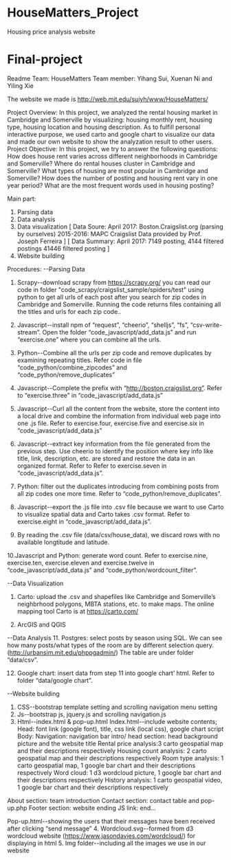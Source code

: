 # HouseMatters_Project
Housing price analysis website
# Final-project
Readme
Team: HouseMatters
Team member:  Yihang Sui, Xuenan Ni and Yiling Xie

The website we made is http://web.mit.edu/suiyh/www/HouseMatters/

Project Overview:
In this project, we analyzed the rental housing market in Cambridge and Somerville by visualizing: housing monthly rent, housing type, housing location and housing description.
As to fulfill personal interactive purpose, we used carto and google chart to visualize our data and made our own website to show the analyzation result to other users.
Project Objective:
In this project, we try to answer the following questions:
How does house rent varies across different neighborhoods in Cambridge and Somerville?
Where do rental houses cluster in Cambridge and Somerville?
What types of housing are most popular in Cambridge and Somerville?
How does the number of posting and housing rent vary in one year period?
What are the most frequent words used in housing posting?

Main part:
1. Parsing data
2. Data analysis
3. Data visualization
[ Data Soure:
April 2017: Boston.Craigslist.org (parsing by ourselves)
2015-2016: MAPC Craigslist Data provided by Prof. Joseph Ferreira ]
[ Data Summary:
April 2017: 7149 posting, 4144 filtered postings
41446 filtered posting ]
4. Website building

Procedures: 
--Parsing Data
1. Scrapy--download scrapy from https://scrapy.org/ you can read our code in folder "code_scrapy/craigslist_sample/spiders/test" using python to get all urls of each post after you search for zip codes in Cambridge and Somerville. Running the code returns files containing all the titles and urls for each zip code..  

2. Javascript--install npm of “request”, “cheerio”, “shelljs”, “fs”, “csv-write-stream”. Open the folder “code_javascript/add_data.js” and run “exercise.one” where you can combine all the urls.

3. Python--Combine all the urls per zip code and remove duplicates by examining repeating titles. Refer code in file “code_python/combine_zipcodes” and “code_python/remove_duplicates”

4. Javascript--Complete the prefix with “http://boston.craigslist.org”. Refer to “exercise.three” in “code_javascript/add_data.js”

5. Javascript--Curl all the content from the website, store the content into a local drive and combine the information from individual web page into one .js file. Refer to exercise.four, exercise.five and exercise.six in “code_javascript/add_data.js”

6. Javascript--extract key information from the file generated from the previous step. Use cheerio to identify the position where key info like title, link, description, etc. are stored and restore the data in an organized format. Refer to Refer to exercise.seven in “code_javascript/add_data.js”.

7. Python: filter out the duplicates introducing from combining posts from all zip codes one more time. Refer to “code_python/remove_duplicates”.

8. Javascript--export the .js file into .csv file because we want to use Carto to visualize spatial data and Carto takes .csv format. Refer to exercise.eight in “code_javascript/add_data.js”.

9. By reading the .csv file (data/csv/house_data), we discard rows with no available longtitude and latitude. 

10.Javascript and Python: generate word count. Refer to exercise.nine, exercise.ten, exercise.eleven and exercise.twelve in “code_javascript/add_data.js” and “code_python/wordcount_filter”. 


--Data Visualization
1. Carto: upload the .csv and shapefiles like Cambridge and Somerville’s neighbrhood polygons, MBTA stations, etc. to make maps. The online mapping tool Carto is at https://carto.com/

2. ArcGIS and QGIS
 
--Data Analysis
11. Postgres: select posts by season using SQL. We can see how many posts/what types of the room are by different selection query. (http://urbansim.mit.edu/phppgadmin/) The table are under folder “data/csv”.

12. Google chart: insert data from step 11 into google chart’ html. Refer to folder “data/google chart”.


--Website building
1. CSS--bootstrap template setting and scrolling navigation menu setting
2. Js--bootstrap js, jquery.js and scrolling navigation.js
3. Html--index.html & pop-up.html 
Index.html--include website contents;
Head: font link (google font), title, css link (local css), google chart script
Body:
Navigation: navigation bar
intro/ head section: head background picture and the website title
Rental price analysis:3 carto geospatial map and their descriptions respectively
Housing count analysis: 2 carto geospatial map and their descriptions respectively
Room type analysis: 1 carto geospatial map, 1 google bar chart and their descriptions respectively
Word cloud: 1 d3 wordcloud picture, 1 google bar chart and their descriptions respectively
History analysis: 1 carto geospatial video, 1 google bar chart and their descriptions respectively

About section: team introduction
Contact section: contact table and pop-up.php
Footer section: website ending
JS link:
end...

Pop-up.html--showing the users that their messages have been received after clicking “send message” 
4. Wordcloud.svg--formed from d3 wordcloud website (https://www.jasondavies.com/wordcloud/) for displaying in html
5. Img folder--including all the images we use in our website
